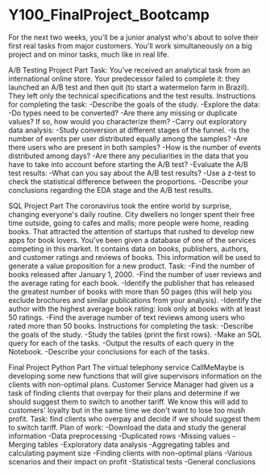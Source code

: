# Y100_FinalProject_Bootcamp
For the next two weeks, you'll be a junior analyst who's about to solve their first real tasks from major customers. 
You'll work simultaneously on a big project and on minor tasks, much like in real life.

A/B Testing Project Part
Task:
You've received an analytical task from an international online store. Your predecessor failed to complete it: they launched an A/B test and then quit (to start a watermelon farm in Brazil). 
They left only the technical specifications and the test results.
Instructions for completing the task:
-Describe the goals of the study.
-Explore the data:
  -Do types need to be converted?
  -Are there any missing or duplicate values? If so, how would you characterize them?
-Carry out exploratory data analysis:
  -Study conversion at different stages of the funnel.
  -Is the number of events per user distributed equally among the samples?
  -Are there users who are present in both samples?
  -How is the number of events distributed among days?
  -Are there any peculiarities in the data that you have to take into account before starting the A/B test?
-Evaluate the A/B test results:
  -What can you say about the A/B test results?
  -Use a z-test to check the statistical difference between the proportions.
-Describe your conclusions regarding the EDA stage and the A/B test results.

SQL Project Part
The coronavirus took the entire world by surprise, changing everyone's daily routine. City dwellers no longer spent their free time outside, going to cafes and malls; 
more people were home, reading books. That attracted the attention of startups that rushed to develop new apps for book lovers.
You've been given a database of one of the services competing in this market. It contains data on books, publishers, authors, and customer ratings and reviews of books. 
This information will be used to generate a value proposition for a new product.
Task:
-Find the number of books released after January 1, 2000.
-Find the number of user reviews and the average rating for each book.
-Identify the publisher that has released the greatest number of books with more than 50 pages (this will help you exclude brochures and similar publications from your analysis).
-Identify the author with the highest average book rating: look only at books with at least 50 ratings.
-Find the average number of text reviews among users who rated more than 50 books.
Instructions for completing the task:
-Describe the goals of the study.
-Study the tables (print the first rows).
-Make an SQL query for each of the tasks.
-Output the results of each query in the Notebook.
-Describe your conclusions for each of the tasks.

Final Project Python Part
The virtual telephony service CallMeMaybe is developing some new functions that will give supervisors information on the clients with non-optimal plans.
Customer Service Manager had given us a task of finding clients that overpay for their plans and determine if we should suggest them to switch to another tariff. 
We know this will add to customers' loyalty but in the same time we don't want to lose too mush profit.
Task: find clients who overpay and decide if we should suggest them to switch tariff.
Plan of work:
-Download the data and study the general information
-Data preprocessing
  -Duplicated rows
  -Missing values
  -Merging tables
-Exploratory data analysis
-Aggregating tables and calculating payment size
-Finding clients with non-optimal plans
-Various scenarios and their impact on profit
-Statistical tests
-General conclusions
